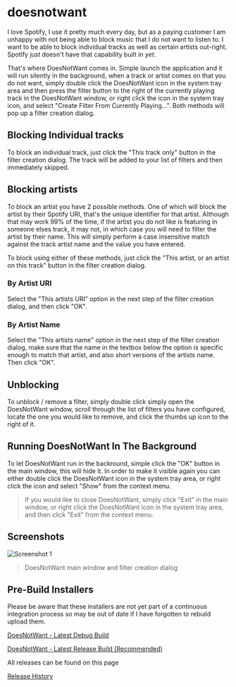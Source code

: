 # doesnotwant

I love Spotify, I use it pretty much every day, but as a paying customer I am unhappy with not being able to block music that I do not want to listen to.  I want to be able to block individual tracks as well as certain artists out-right.  Spotify just doesn't have that capability built in *yet*.

That's where DoesNotWant comes in.  Simple launch the application and it will run silently in the background, when a track or artist comes on that you do not want, simply double click the DoesNotWant icon in the system tray area and then press the filter button to the right of the currently playing track in the DoesNotWant window, or right click the icon in the system tray icon, and select "Create Filter From Currently Playing...".  Both methods will pop up a filter creation dialog.

## Blocking Individual tracks

To block an individual track, just click the "This track only" button in the filter creation dialog.  The track will be added to your list of filters and then immediately skipped.

## Blocking artists

To block an artist you have 2 possible methods.  One of which will block the artist by their Spotify URI, that's the unique identifier for that artist.  Although that may work 99% of the time, if the artist you do not like is featuring in someone elses track, it may not, in which case you will need to filter the artist by their name.  This will simply perform a case insensitive match against the track artist name and the value you have entered.

To block using either of these methods, just click the "This artist, or an artist on this track" button in the filter creation dialog.

### By Artist URI

Select the "This artists URI" option in the next step of the filter creation dialog, and then click "OK".

### By Artist Name

Select the "This artists name" option in the next step of the filter creation dialog, make sure that the name in the textbox below the option is specific enough to match that artist, and also short versions of the artists name.  Then click "OK".

## Unblocking

To unblock / remove a filter, simply double click simply open the DoesNotWant window, scroll through the list of filters you have configured, locate the one you would like to remove, and click the thumbs up icon to the right of it.

## Running DoesNotWant In The Background

To let DoesNotWant run in the backround, simple click the "OK" button in the main window, this will hide it.  In order to make it visible again you can either double click the DoesNotWant icon in the system tray area, or right click the icon and select "Show" from the context menu.

> If you would like to close DoesNotWant, simply click "Exit" in the main window, or right click the DoesNotWant icon in the system tray area, and then click "Exit" from the context menu.

## Screenshots

![Screenshot 1](http://devoctomy.s3.amazonaws.com/installers/DoesNotWant/screenshot-1.PNG)
> DoesNotWant main window and filter creation dialog

## Pre-Build Installers

Please be aware that these installers are not yet part of a continuous integration process so may be out of date if I have forgotten to rebuild upload them.

[DoesNotWant - Latest Debug Build](http://devoctomy.s3.amazonaws.com/installers/DoesNotWant/DoesNotWant_debug.exe)

[DoesNotWant - Latest Release Build (Recommended)](http://devoctomy.s3.amazonaws.com/installers/DoesNotWant/DoesNotWant_release.exe)

All releases can be found on this page

[Release History](http://devoctomy.s3.amazonaws.com/installers/DoesNotWant/History.html)
